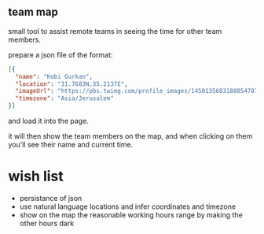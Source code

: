 team map
--------

small tool to assist remote teams in seeing the time for other team members.

prepare a json file of the format:
```json
[{
  "name": "Kobi Gurkan",
  "location": "31.7683N,35.2137E",
  "imageUrl": "https://pbs.twimg.com/profile_images/1450135683188854787/Gzb5--kd_400x400.jpg",
  "timezone": "Asia/Jerusalem"
}]
```

and load it into the page. 

it will then show the team members on the map, and when clicking on them you'll see their name and current time.

wish list
=========
* persistance of json
* use natural language locations and infer coordinates and timezone
* show on the map the reasonable working hours range by making the other hours dark